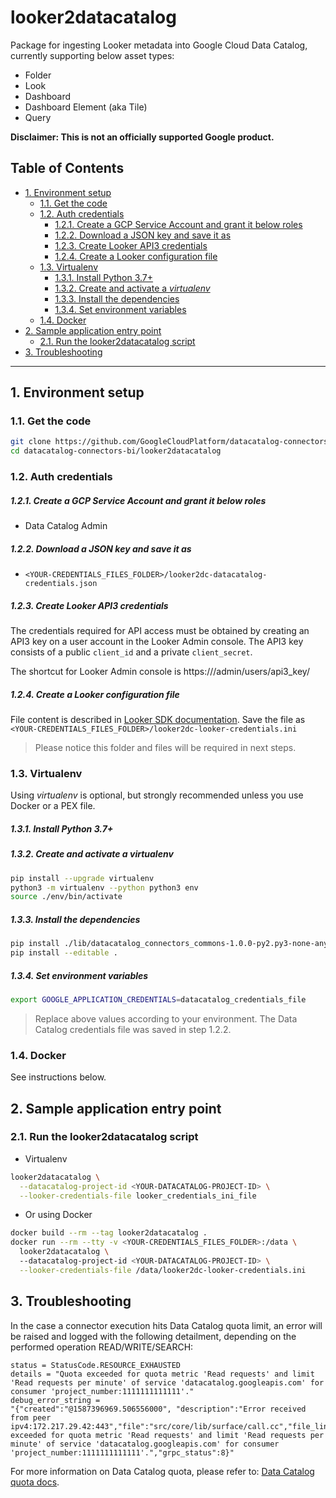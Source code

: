 # looker2datacatalog

Package for ingesting Looker metadata into Google Cloud Data Catalog, currently
supporting below asset types:
- Folder
- Look
- Dashboard
- Dashboard Element (aka Tile)
- Query

**Disclaimer: This is not an officially supported Google product.**

<!--
  ⚠️ DO NOT UPDATE THE TABLE OF CONTENTS MANUALLY ️️⚠️
  run `npx markdown-toc -i README.md`.

  Please stick to 80-character line wraps as much as you can.
-->

## Table of Contents

<!-- toc -->

- [1. Environment setup](#1-environment-setup)
  * [1.1. Get the code](#11-get-the-code)
  * [1.2. Auth credentials](#12-auth-credentials)
      - [1.2.1. Create a GCP Service Account and grant it below roles](#121-create-a-gcp-service-account-and-grant-it-below-roles)
      - [1.2.2. Download a JSON key and save it as](#122-download-a-json-key-and-save-it-as)
      - [1.2.3. Create Looker API3 credentials](#123-create-looker-api3-credentials)
      - [1.2.4. Create a Looker configuration file](#124-create-a-looker-configuration-file)
  * [1.3. Virtualenv](#13-virtualenv)
      - [1.3.1. Install Python 3.7+](#131-install-python-37)
      - [1.3.2. Create and activate a *virtualenv*](#132-create-and-activate-a-virtualenv)
      - [1.3.3. Install the dependencies](#133-install-the-dependencies)
      - [1.3.4. Set environment variables](#134-set-environment-variables)
  * [1.4. Docker](#14-docker)
- [2. Sample application entry point](#2-sample-application-entry-point)
  * [2.1. Run the looker2datacatalog script](#21-run-the-looker2datacatalog-script)
- [3. Troubleshooting](#3-troubleshooting)

<!-- tocstop -->

-----

## 1. Environment setup

### 1.1. Get the code

````bash
git clone https://github.com/GoogleCloudPlatform/datacatalog-connectors-bi.git
cd datacatalog-connectors-bi/looker2datacatalog
````

### 1.2. Auth credentials

##### 1.2.1. Create a GCP Service Account and grant it below roles

- Data Catalog Admin

##### 1.2.2. Download a JSON key and save it as
- `<YOUR-CREDENTIALS_FILES_FOLDER>/looker2dc-datacatalog-credentials.json`

##### 1.2.3. Create Looker API3 credentials

The credentials required for API access must be obtained by creating an
API3 key on a user account in the Looker Admin console. The API3 key consists
of a public `client_id` and a private `client_secret`.

The shortcut for Looker Admin console is
https://<YOUR-LOOKER-ENDPOINT>/admin/users/api3_key/<YOUR-USER-ID>

##### 1.2.4. Create a Looker configuration file

File content is described in [Looker SDK documentation][1].
Save the file as
`<YOUR-CREDENTIALS_FILES_FOLDER>/looker2dc-looker-credentials.ini`


> Please notice this folder and files will be required in next steps.

### 1.3. Virtualenv

Using *virtualenv* is optional, but strongly recommended unless you use Docker
or a PEX file.

##### 1.3.1. Install Python 3.7+

##### 1.3.2. Create and activate a *virtualenv*

```bash
pip install --upgrade virtualenv
python3 -m virtualenv --python python3 env
source ./env/bin/activate
```

##### 1.3.3. Install the dependencies

```bash
pip install ./lib/datacatalog_connectors_commons-1.0.0-py2.py3-none-any.whl
pip install --editable .
```

##### 1.3.4. Set environment variables

```bash
export GOOGLE_APPLICATION_CREDENTIALS=datacatalog_credentials_file
```

> Replace above values according to your environment. The Data Catalog
> credentials file was saved in step 1.2.2.

### 1.4. Docker

See instructions below.

## 2. Sample application entry point

### 2.1. Run the looker2datacatalog script

- Virtualenv

```bash
looker2datacatalog \
  --datacatalog-project-id <YOUR-DATACATALOG-PROJECT-ID> \
  --looker-credentials-file looker_credentials_ini_file
```

- Or using Docker

```bash
docker build --rm --tag looker2datacatalog .
docker run --rm --tty -v <YOUR-CREDENTIALS_FILES_FOLDER>:/data \
  looker2datacatalog \ 
  --datacatalog-project-id <YOUR-DATACATALOG-PROJECT-ID> \
  --looker-credentials-file /data/looker2dc-looker-credentials.ini
```

## 3. Troubleshooting

In the case a connector execution hits Data Catalog quota limit, an error will
be raised and logged with the following detailment, depending on the performed
operation READ/WRITE/SEARCH: 

```
status = StatusCode.RESOURCE_EXHAUSTED
details = "Quota exceeded for quota metric 'Read requests' and limit 'Read requests per minute' of service 'datacatalog.googleapis.com' for consumer 'project_number:1111111111111'."
debug_error_string = 
"{"created":"@1587396969.506556000", "description":"Error received from peer ipv4:172.217.29.42:443","file":"src/core/lib/surface/call.cc","file_line":1056,"grpc_message":"Quota exceeded for quota metric 'Read requests' and limit 'Read requests per minute' of service 'datacatalog.googleapis.com' for consumer 'project_number:1111111111111'.","grpc_status":8}"
```

For more information on Data Catalog quota, please refer to: [Data Catalog quota docs][2].

[1]: https://github.com/looker-open-source/sdk-codegen/blob/master/looker-sample.ini
[2]: https://cloud.google.com/data-catalog/docs/resources/quotas
